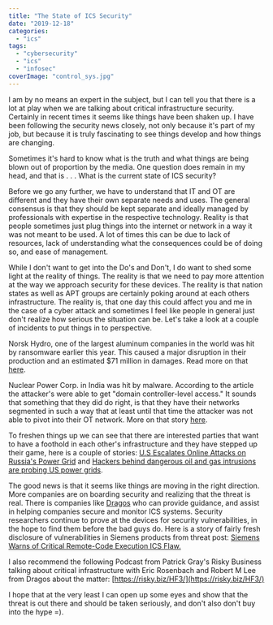 ```yaml
---
title: "The State of ICS Security"
date: "2019-12-18"
categories: 
  - "ics"
tags: 
  - "cybersecurity"
  - "ics"
  - "infosec"
coverImage: "control_sys.jpg"
---
```


I am by no means an expert in the subject, but I can tell you that there is a lot at play when we are talking about critical infrastructure security. Certainly in recent times it seems like things have been shaken up. I have been following the security news closely, not only because it's part of my job, but because it is truly fascinating to see things develop and how things are changing.

Sometimes it's hard to know what is the truth and what things are being blown out of proportion by the media. One question does remain in my head, and that is . . . What is the current state of ICS security?

Before we go any further, we have to understand that IT and OT are different and they have their own separate needs and uses. The general consensus is that they should be kept separate and ideally managed by professionals with expertise in the respective technology. Reality is that people sometimes just plug things into the internet or network in a way it was not meant to be used. A lot of times this can be due to lack of resources, lack of understanding what the consequences could be of doing so, and ease of management.

While I don't want to get into the Do's and Don't, I do want to shed some light at the reality of things. The reality is that we need to pay more attention at the way we approach security for these devices. The reality is that nation states as well as APT groups are certainly poking around at each others infrastructure. The reality is, that one day this could affect you and me in the case of a cyber attack and sometimes I feel like people in general just don't realize how serious the situation can be. Let's take a look at a couple of incidents to put things in to perspective.

Norsk Hydro, one of the largest aluminum companies in the world was hit by ransomware earlier this year. This caused a major disruption in their production and an estimated $71 million in damages. Read more on that [here](https://www.microsoft.com/security/blog/2019/12/17/norsk-hydro-ransomware-attack-transparency/).

Nuclear Power Corp. in India was hit by malware. According to the article the attacker's were able to get "domain controller-level access." It sounds that something that they did do right, is that they have their networks segmented in such a way that at least until that time the attacker was not able to pivot into their OT network. More on that story [here](https://arstechnica.com/information-technology/2019/10/indian-nuke-plants-network-reportedly-hit-by-malware-tied-to-n-korea/).

To freshen things up we can see that there are interested parties that want to have a foothold in each other's infrastructure and they have stepped up their game, here is a couple of stories: [U.S Escalates Online Attacks on Russia's Power Grid](https://www.nytimes.com/2019/06/15/us/politics/trump-cyber-russia-grid.html) and [Hackers behind dangerous oil and gas intrusions are probing US power grids](https://arstechnica.com/information-technology/2019/06/hackers-behind-dangerous-oil-and-gas-intrusions-are-probing-us-power-grids/).

The good news is that it seems like things are moving in the right direction. More companies are on boarding security and realizing that the threat is real. There is companies like [Dragos](https://dragos.com/) who can provide guidance, and assist in helping companies secure and monitor ICS systems. Security researchers continue to prove at the devices for security vulnerabilities, in the hope to find them before the bad guys do. Here is a story of fairly fresh disclosure of vulnerabilities in Siemens products from threat post: [Siemens Warns of Critical Remote-Code Execution ICS Flaw.](https://threatpost.com/siemens-critical-remote-code-execution/141768/)

I also recommend the following Podcast from Patrick Gray's Risky Business talking about critical infrastructure with Eric Rosenbach and Robert M Lee from Dragos about the matter: [https://risky.biz/HF3/](https://risky.biz/HF3/)

I hope that at the very least I can open up some eyes and show that the threat is out there and should be taken seriously, and don't also don't buy into the hype =).
